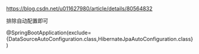 


https://blog.csdn.net/u011627980/article/details/80564832

排除自动配置即可

@SpringBootApplication(exclude={DataSourceAutoConfiguration.class,HibernateJpaAutoConfiguration.class})